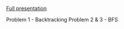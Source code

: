 [Full presentation](https://www.canva.com/design/DAE0rD7O33U/S8HBskl_DAmW9o91Z5o8Hg/view?utm_content=DAE0rD7O33U&utm_campaign=designshare&utm_medium=link&utm_source=shareyourdesignpanel)

Problem 1 - Backtracking
Problem 2 & 3 - BFS
